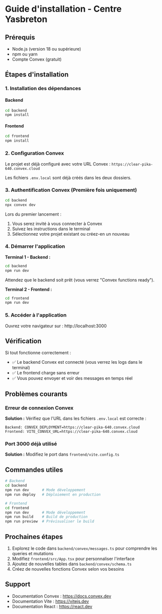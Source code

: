 # Guide d'installation - Centre Yasbreton

## Prérequis

- Node.js (version 18 ou supérieure)
- npm ou yarn
- Compte Convex (gratuit)

## Étapes d'installation

### 1. Installation des dépendances

#### Backend
```bash
cd backend
npm install
```

#### Frontend
```bash
cd frontend
npm install
```

### 2. Configuration Convex

Le projet est déjà configuré avec votre URL Convex : `https://clear-pika-640.convex.cloud`

Les fichiers `.env.local` sont déjà créés dans les deux dossiers.

### 3. Authentification Convex (Première fois uniquement)

```bash
cd backend
npx convex dev
```

Lors du premier lancement :
1. Vous serez invité à vous connecter à Convex
2. Suivez les instructions dans le terminal
3. Sélectionnez votre projet existant ou créez-en un nouveau

### 4. Démarrer l'application

**Terminal 1 - Backend :**
```bash
cd backend
npm run dev
```

Attendez que le backend soit prêt (vous verrez "Convex functions ready").

**Terminal 2 - Frontend :**
```bash
cd frontend
npm run dev
```

### 5. Accéder à l'application

Ouvrez votre navigateur sur : http://localhost:3000

## Vérification

Si tout fonctionne correctement :
- ✅ Le backend Convex est connecté (vous verrez les logs dans le terminal)
- ✅ Le frontend charge sans erreur
- ✅ Vous pouvez envoyer et voir des messages en temps réel

## Problèmes courants

### Erreur de connexion Convex

**Solution :** Vérifiez que l'URL dans les fichiers `.env.local` est correcte :
```
Backend: CONVEX_DEPLOYMENT=https://clear-pika-640.convex.cloud
Frontend: VITE_CONVEX_URL=https://clear-pika-640.convex.cloud
```

### Port 3000 déjà utilisé

**Solution :** Modifiez le port dans `frontend/vite.config.ts`

## Commandes utiles

```bash
# Backend
cd backend
npm run dev      # Mode développement
npm run deploy   # Déploiement en production

# Frontend
cd frontend
npm run dev      # Mode développement
npm run build    # Build de production
npm run preview  # Prévisualiser le build
```

## Prochaines étapes

1. Explorez le code dans `backend/convex/messages.ts` pour comprendre les queries et mutations
2. Modifiez `frontend/src/App.tsx` pour personnaliser l'interface
3. Ajoutez de nouvelles tables dans `backend/convex/schema.ts`
4. Créez de nouvelles fonctions Convex selon vos besoins

## Support

- Documentation Convex : https://docs.convex.dev
- Documentation Vite : https://vitejs.dev
- Documentation React : https://react.dev
